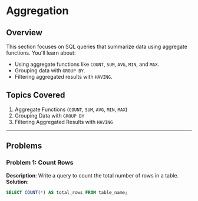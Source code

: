# Aggregation

## Overview
This section focuses on SQL queries that summarize data using aggregate functions. You'll learn about:
- Using aggregate functions like `COUNT`, `SUM`, `AVG`, `MIN`, and `MAX`.
- Grouping data with `GROUP BY`.
- Filtering aggregated results with `HAVING`.

## Topics Covered
1. Aggregate Functions (`COUNT`, `SUM`, `AVG`, `MIN`, `MAX`)
2. Grouping Data with `GROUP BY`
3. Filtering Aggregated Results with `HAVING`

---

## Problems

### Problem 1: Count Rows
**Description**: Write a query to count the total number of rows in a table.  
**Solution**:  
```sql
SELECT COUNT(*) AS total_rows FROM table_name;
